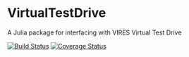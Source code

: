 # VirtualTestDrive

A Julia package for interfacing with VIRES Virtual Test Drive

[![Build Status](https://travis-ci.org/sisl/VirtualTestDrive.jl.svg?branch=master)](https://travis-ci.org/sisl/VirtualTestDrive.jl)
[![Coverage Status](https://coveralls.io/repos/sisl/VirtualTestDrive.jl/badge.svg?branch=master&service=github)](https://coveralls.io/github/sisl/VirtualTestDrive.jl?branch=master)
